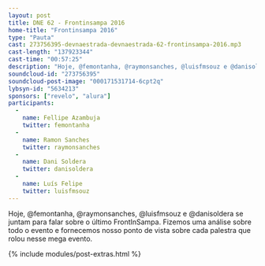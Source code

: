 ```yaml
---
layout: post
title: DNE 62 - Frontinsampa 2016
home-title: "Frontinsampa 2016"
type: "Pauta"
cast: 273756395-devnaestrada-devnaestrada-62-frontinsampa-2016.mp3
cast-length: "137923344"
cast-time: "00:57:25"
description: "Hoje, @femontanha, @raymonsanches, @luisfmsouz e @danisoldera se juntam para falar sobre o último FrontInSampa. Fizemos uma análise sobre todo o evento e fornecemos nosso ponto de vista sobre cada palestra que rolou nesse mega evento."
soundcloud-id: "273756395"
soundcloud-post-image: "000171531714-6cpt2q"
lybsyn-id: "5634213"
sponsors: ["revelo", "alura"]
participants:
  -
    name: Fellipe Azambuja
    twitter: femontanha
  -
    name: Ramon Sanches
    twitter: raymonsanches
  -
    name: Dani Soldera
    twitter: danisoldera
  -
    name: Luís Felipe
    twitter: luisfmsouz
---
```


Hoje, @femontanha, @raymonsanches, @luisfmsouz e @danisoldera se juntam para falar sobre o último FrontInSampa.
Fizemos uma análise sobre todo o evento e fornecemos nosso ponto de vista sobre cada palestra que rolou nesse mega evento.

{% include modules/post-extras.html %}
